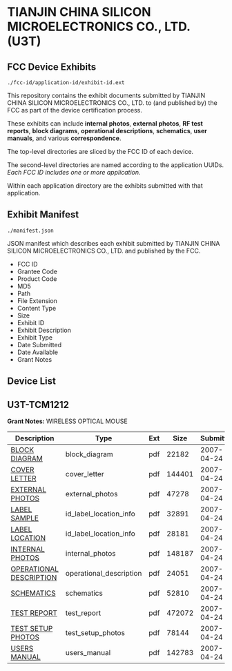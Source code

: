 # TIANJIN CHINA SILICON MICROELECTRONICS CO., LTD. (U3T)
## FCC Device Exhibits

```
./fcc-id/application-id/exhibit-id.ext
```

This repository contains the exhibit documents submitted by TIANJIN CHINA SILICON MICROELECTRONICS CO., LTD. to (and published by) the FCC as part of the device certification process.

These exhibits can include **internal photos**, **external photos**, **RF test reports**, **block diagrams**, **operational descriptions**, **schematics**, **user manuals**, and various **correspondence**.

The top-level directories are sliced by the FCC ID of each device.

The second-level directories are named according to the application UUIDs. *Each FCC ID includes one or more application.*

Within each application directory are the exhibits submitted with that application. 

## Exhibit Manifest

```
./manifest.json
```

JSON manifest which describes each exhibit submitted by TIANJIN CHINA SILICON MICROELECTRONICS CO., LTD. and published by the FCC.

- FCC ID
- Grantee Code
- Product Code
- MD5
- Path
- File Extension
- Content Type
- Size
- Exhibit ID
- Exhibit Description
- Exhibit Type
- Date Submitted
- Date Available
- Grant Notes

## Device List
## U3T-TCM1212
**Grant Notes:** WIRELESS OPTICAL MOUSE

| Description | Type | Ext | Size | Submitted | Available |
| ----------- | ---- | --- | ---- | --------- | --------- |
| [BLOCK DIAGRAM](U3T-TCM1212/542326b875d4851781184d1651dd7181/784147.pdf) | block_diagram | pdf | 22182 | 2007-04-24 | 2007-04-24 |
| [COVER LETTER](U3T-TCM1212/542326b875d4851781184d1651dd7181/784149.pdf) | cover_letter | pdf | 144401 | 2007-04-24 | 2007-04-24 |
| [EXTERNAL PHOTOS](U3T-TCM1212/542326b875d4851781184d1651dd7181/784150.pdf) | external_photos | pdf | 47278 | 2007-04-24 | 2007-04-24 |
| [LABEL SAMPLE](U3T-TCM1212/542326b875d4851781184d1651dd7181/784151.pdf) | id_label_location_info | pdf | 32891 | 2007-04-24 | 2007-04-24 |
| [LABEL LOCATION](U3T-TCM1212/542326b875d4851781184d1651dd7181/784152.pdf) | id_label_location_info | pdf | 28181 | 2007-04-24 | 2007-04-24 |
| [INTERNAL PHOTOS](U3T-TCM1212/542326b875d4851781184d1651dd7181/784153.pdf) | internal_photos | pdf | 148187 | 2007-04-24 | 2007-04-24 |
| [OPERATIONAL DESCRIPTION](U3T-TCM1212/542326b875d4851781184d1651dd7181/784148.pdf) | operational_description | pdf | 24051 | 2007-04-24 | 2007-04-24 |
| [SCHEMATICS](U3T-TCM1212/542326b875d4851781184d1651dd7181/784154.pdf) | schematics | pdf | 52810 | 2007-04-24 | 2007-04-24 |
| [TEST REPORT](U3T-TCM1212/542326b875d4851781184d1651dd7181/784155.pdf) | test_report | pdf | 472072 | 2007-04-24 | 2007-04-24 |
| [TEST SETUP PHOTOS](U3T-TCM1212/542326b875d4851781184d1651dd7181/784156.pdf) | test_setup_photos | pdf | 78144 | 2007-04-24 | 2007-04-24 |
| [USERS MANUAL](U3T-TCM1212/542326b875d4851781184d1651dd7181/784157.pdf) | users_manual | pdf | 142783 | 2007-04-24 | 2007-04-24 |
